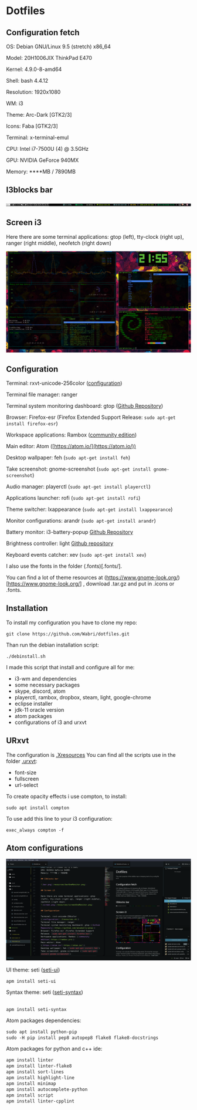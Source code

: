 # Dotfiles

## Configuration fetch

OS: Debian GNU/Linux 9.5 (stretch) x86_64

Model: 20H1006JIX ThinkPad E470

Kernel: 4.9.0-8-amd64

Shell: bash 4.4.12

Resolution: 1920x1080

WM: i3

Theme: Arc-Dark [GTK2/3]

Icons: Faba [GTK2/3]

Terminal: x-terminal-emul

CPU: Intel i7-7500U (4) @ 3.5GHz

GPU: NVIDIA GeForce 940MX

Memory: ****MB / 7890MB

## I3blocks bar

![bar.png](resources/barOneMonitor.png)

## Screen i3

Here there are some terminal applications: gtop (left), tty-clock (right up), ranger (right middle), neofetch (right down)

![screen.png](resources/screenOneMonitor.png)

## Configuration

Terminal: rxvt-unicode-256color ([configuration](.Xresources.sh))

Terminal file manager: ranger

Terminal system monitoring dashboard: gtop ([Github Repository](https://github.com/aksakalli/gtop))

Browser: Firefox-esr (Firefox Extended Support Release: `sudo apt-get install firefox-esr`)

Workspace applications: Rambox ([community edition](https://rambox.pro))

Main editor: Atom ([https://atom.io/](https://atom.io/))

Desktop wallpaper: feh (`sudo apt-get install feh`)

Take screenshot: gnome-screenshot (`sudo apt-get install gnome-screenshot`)

Audio manager: playerctl (`sudo apt-get install playerctl`)

Applications launcher: rofi (`sudo apt-get install rofi`)

Theme switcher: lxappearance (`sudo apt-get install lxappearance`)

Monitor configurations: arandr (`sudo apt-get install arandr`)

Battery monitor: i3-battery-popup [Github Repository](https://github.com/rjekker/i3-battery-popup)

Brightness controller: light [Github repository](https://github.com/haikarainen/light)

Keyboard events catcher: xev (`sudo apt-get install xev`)

I also use the fonts in the folder (.fonts)[.fonts/].

You can find a lot of theme resources at (https://www.gnome-look.org/)[https://www.gnome-look.org/] , download .tar.gz and put in .icons or .fonts.

## Installation

To install my configuration you have to clone my repo:
```
git clone https://github.com/Wabri/dotfiles.git
```
Than run the debian installation script:
```
./debinstall.sh
```
I made this script that install and configure all for me:
- i3-wm and dependencies
- some necessary packages
- skype, discord, atom
- playerctl, rambox, dropbox, steam, light, google-chrome
- eclipse installer
- jdk-11 oracle version
- atom packages
- configurations of i3 and urxvt

## URxvt

The configuration is [.Xresources](.Xresources)
You can find all the scripts use in the folder [.urxvt](.urxvt/):
- font-size
- fullscreen
- url-select

To create opacity effects i use compton, to install:
```
sudo apt install compton
```
To use add this line to your i3 configuration:
```
exec_always compton -f
```

## Atom configurations

![atomView.png](resources/atomView.png)

UI theme: seti ([seti-ui](https://atom.io/themes/seti-ui))
```
apm install seti-ui
```
Syntax theme: seti ([seti-syntax](https://atom.io/themes/seti-syntax))
```

apm install seti-syntax
```

Atom packages dependencies:
```
sudo apt install python-pip
sudo -H pip install pep8 autopep8 flake8 flake8-docstrings
```
Atom packages for python and c++ ide:
```
apm install linter
apm install linter-flake8
apm install sort-lines
apm install highlight-line
apm install minimap
apm install autocomplete-python
apm install script
apm install linter-cpplint
```
